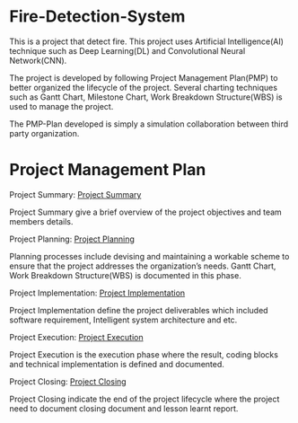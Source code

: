 # Fire-Detection-System
This is a project that detect fire. This project uses Artificial Intelligence(AI) technique such as Deep Learning(DL) and Convolutional Neural Network(CNN).

The project is developed by following Project Management Plan(PMP) to better organized the lifecycle of the project. Several charting techniques such as Gantt Chart, Milestone Chart, Work Breakdown Structure(WBS) is used to manage the project.

The PMP-Plan developed is simply a simulation collaboration between third party organization.

# Project Management Plan
Project Summary: [Project Summary](A-PROJECT_SUMMARY.md)

Project Summary give a brief overview of the project objectives and team members details.

Project Planning: [Project Planning](B-PROJECT_PLANNING.md)

Planning processes include devising and maintaining a workable scheme to ensure that the project addresses the organization’s needs. Gantt Chart, Work Breakdown Structure(WBS) is documented in this phase.

Project Implementation: [Project Implementation](C-PROJECT_IMPLEMENTATION.md)

Project Implementation define the project deliverables which included software requirement, Intelligent system architecture and etc.

Project Execution: [Project Execution](D-PROJECT_EXECUTION.md)

Project Execution is the execution phase where the result, coding blocks and technical implementation is defined and documented.

Project Closing: [Project Closing](E-PROJECT_CLOSING.md)

Project Closing indicate the end of the project lifecycle where the project need to document closing document and lesson learnt report.
